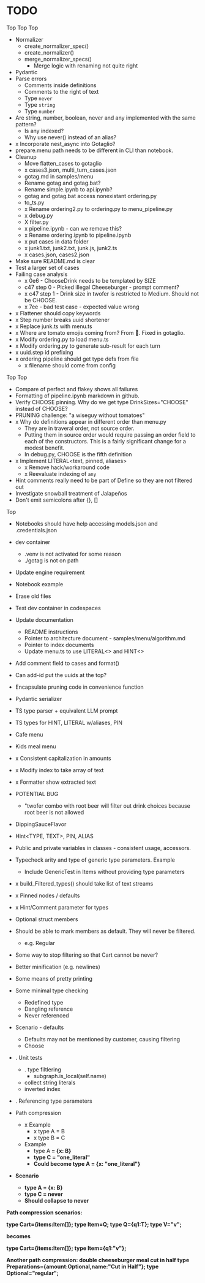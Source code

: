 # TODO

Top Top Top
* Normalizer
  * create_normalizer_spec()
  * create_normalizer()
  * merge_normalizer_specs()
    * Merge logic with renaming not quite right
* Pydantic
* Parse errors
  * Comments inside definitions
  * Comments to the right of text
  * Type `never`
  * Type `string`
  * Type `number`
* Are string, number, boolean, never and any implemented with the same pattern?
  * Is any indexed?
  * Why use never() instead of an alias?
* x Incorporate nest_async into Gotaglio?
* prepare.menu path needs to be different in CLI than notebook.
* Cleanup
  * Move flatten_cases to gotaglio
  * x cases3.json, multi_turn_cases.json
  * gotag.md in samples/menu
  * Rename gotag and gotag.bat?
  * Rename simple.ipynb to api.ipynb?
  * gotag and gotag.bat access nonexistant ordering.py
  * to_ts.py
  * x Rename ordering2.py to ordering.py to menu_pipeline.py
  * x debug.py
  * X filter.py
  * x pipeline.ipynb - can we remove this?
  * x Rename ordering.ipynb to pipeline.ipynb
  * x put cases in data folder
  * x junk1.txt, junk2.txt, junk.js, junk2.ts
  * x cases.json, cases2.json
* Make sure README.md is clear
* Test a larger set of cases
* Failing case analysis
  * x 0e6 - ChooseDrink needs to be templated by SIZE
  * c47 step 0 - Picked illegal Cheeseburger - prompt comment?
  * x c47 step 1 - Drink size in twofer is restricted to Medium. Should not be CHOOSE.
  * x 7ee - bad test case - expected value wrong
* x Flattener should copy keywords
* x Step number breaks uuid shortener
* x Replace junk.ts with menu.ts
* x Where are tomato emojis coming from? From :tomato:. Fixed in gotaglio.
* x Modify ordering.py to load menu.ts
* x Modify ordering.py to generate sub-result for each turn
* x uuid.step id prefixing
* x ordering pipeline should get type defs from file
  * x filename should come from config

Top Top
* Compare of perfect and flakey shows all failures
* Formatting of pipeline.ipynb markdown in github.
* Verify CHOOSE pinning. Why do we get type DrinkSizes="CHOOSE" instead of CHOOSE?
* PRUNING challenge: "a wiseguy without tomatoes"
* x Why do definitions appear in different order than menu.py
  * They are in traveral order, not source order.
  * Putting them in source order would require passing an order field to each of the constructors. This is a fairly significant change for a modest benefit.
  * In debug.py, CHOOSE is the fifth definition
* x Implement LITERAL<text, pinned, aliases>
  * x Remove hack/workaround code
  * x Reevaluate indexing of `any`
* Hint comments really need to be part of Define so they are not filtered out
* Investigate snowball treatment of Jalapeños
* Don't emit semicolons after {}, []

Top
* Notebooks should have help accessing models.json and .credentials.json
* dev container
  * .venv is not activated for some reason
  * ./gotag is not on path
* Update engine requirement
* Notebook example
* Erase old files
* Test dev container in codespaces
* Update documentation
  * README instructions
  * Pointer to architecture document - samples/menu/algorithm.md
  * Pointer to index documents
  * Update menu.ts to use LITERAL<> and HINT<>
* Add comment field to cases and format()
* Can add-id put the uuids at the top?
* Encapsulate pruning code in convenience function
* Pydantic serializer
* TS type parser + equivalent LLM prompt
* TS types for HINT, LITERAL w/aliases, PIN
* Cafe menu
* Kids meal menu
* x Consistent capitalization in amounts
* x Modify index to take array of text
* x Formatter show extracted text

* POTENTIAL BUG
  * "twofer combo with root beer will filter out drink choices because root beer is not allowed
* DippingSauceFlavor
* Hint<TYPE, TEXT>, PIN<TYPE>, ALIAS<TYPE>
* Public and private variables in classes - consistent usage, accessors.
* Typecheck arity and type of generic type parameters. Example
  * Include GenericTest in Items without providing type parameters
* x build_Filtered_types() should take list of text streams
* x Pinned nodes / defaults
* x Hint/Comment parameter for types
* Optional struct members
* Should be able to mark members as default. They will never be filtered.
  * e.g. Regular
* Some way to stop filtering so that Cart cannot be never?
* Better minification (e.g. newlines)
* Some means of pretty printing
* Some minimal type checking
  * Redefined type
  * Dangling reference
  * Never referenced
* Scenario - defaults
  * Defaults may not be mentioned by customer, causing filtering
  * Choose
* . Unit tests
  * . type filtlering
    * subgraph.is_local(self.name)
  * collect string literals
  * inverted index
* . Referencing type parameters
* Path compression
  * x Example
    * x type A = B
    * x type B = C
  * Example
    * type A<B extends C> = {x: B}
    * type C = "one_literal"
    * Could become type A = {x: "one_literal"}
* Scenario
    * type A<B extends C> = {x: B}
    * type C = never
    * Should collapse to never

Path compression scenarios:

type Cart={items:Item[]};
type Item=Q<V>;
type Q<T>={q1:T};
type V="v";

becomes

type Cart={items:Item[]};
type Item={q1:"v"};

Another path compression: double cheeseburger meal cut in half
type Preparations={amount:Optional,name:"Cut in Half"};
type Optional="regular";